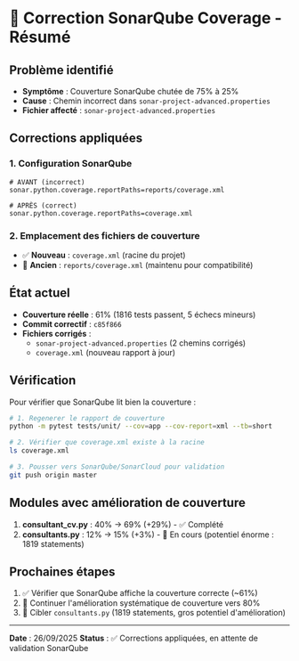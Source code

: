 # 🔧 Correction SonarQube Coverage - Résumé

## Problème identifié

- **Symptôme** : Couverture SonarQube chutée de 75% à 25% 
- **Cause** : Chemin incorrect dans `sonar-project-advanced.properties`
- **Fichier affecté** : `sonar-project-advanced.properties`

## Corrections appliquées

### 1. Configuration SonarQube
```properties
# AVANT (incorrect)
sonar.python.coverage.reportPaths=reports/coverage.xml

# APRÈS (correct) 
sonar.python.coverage.reportPaths=coverage.xml
```

### 2. Emplacement des fichiers de couverture
- ✅ **Nouveau** : `coverage.xml` (racine du projet)
- 🔄 **Ancien** : `reports/coverage.xml` (maintenu pour compatibilité)

## État actuel

- **Couverture réelle** : 61% (1816 tests passent, 5 échecs mineurs)
- **Commit correctif** : `c85f866`
- **Fichiers corrigés** :
  - `sonar-project-advanced.properties` (2 chemins corrigés)
  - `coverage.xml` (nouveau rapport à jour)

## Vérification

Pour vérifier que SonarQube lit bien la couverture :

```bash
# 1. Regenerer le rapport de couverture
python -m pytest tests/unit/ --cov=app --cov-report=xml --tb=short

# 2. Vérifier que coverage.xml existe à la racine
ls coverage.xml

# 3. Pousser vers SonarQube/SonarCloud pour validation
git push origin master
```

## Modules avec amélioration de couverture

1. **consultant_cv.py** : 40% → 69% (+29%) - ✅ Complété
2. **consultants.py** : 12% → 15% (+3%) - 🔄 En cours (potentiel énorme : 1819 statements)

## Prochaines étapes

1. ✅ Vérifier que SonarQube affiche la couverture correcte (~61%)
2. 🔄 Continuer l'amélioration systématique de couverture vers 80%
3. 🎯 Cibler `consultants.py` (1819 statements, gros potentiel d'amélioration)

---

**Date** : 26/09/2025
**Status** : ✅ Corrections appliquées, en attente de validation SonarQube